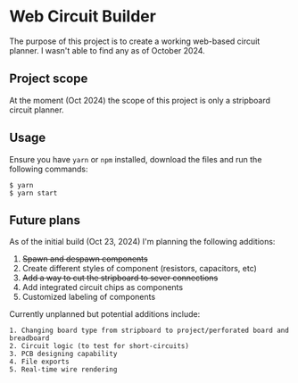 # Web Circuit Builder

The purpose of this project is to create a working web-based circuit planner. I wasn't able to find any as of October 2024.

## Project scope

At the moment (Oct 2024) the scope of this project is only a stripboard circuit planner. 

## Usage

Ensure you have `yarn` or `npm` installed, download the files and run the following commands:

```
$ yarn
$ yarn start
```

## Future plans

As of the initial build (Oct 23, 2024) I'm planning the following additions:

1. ~~Spawn and despawn components~~
2. Create different styles of component (resistors, capacitors, etc)
3. ~~Add a way to cut the stripboard to sever connections~~
4. Add integrated circuit chips as components
5. Customized labeling of components

Currently unplanned but potential additions include:

    1. Changing board type from stripboard to project/perforated board and breadboard
    2. Circuit logic (to test for short-circuits)
    3. PCB designing capability
    4. File exports
    5. Real-time wire rendering
